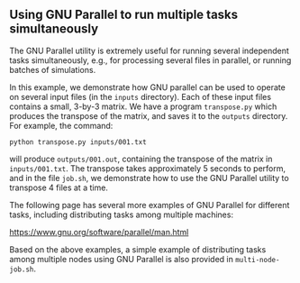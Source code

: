 ## Using GNU Parallel to run multiple tasks simultaneously

The GNU Parallel utility is extremely useful
for running several independent tasks simultaneously,
e.g.,
for processing several files in parallel,
or running batches of simulations.

In this example,
we demonstrate how GNU parallel can be used
to operate on several input files (in the `inputs` directory).
Each of these input files contains a small, 3-by-3 matrix.
We have a program `transpose.py` which produces the transpose
of the matrix, and saves it to the `outputs` directory.
For example, the command:

```
python transpose.py inputs/001.txt
```

will produce `outputs/001.out`, containing the transpose of
the matrix in `inputs/001.txt`.
The transpose takes approximately 5 seconds to perform,
and in the file `job.sh`,
we demonstrate how to use the GNU Parallel utility
to transpose 4 files at a time.

The following page has several more examples of GNU Parallel
for different tasks, including distributing tasks
among multiple machines:

https://www.gnu.org/software/parallel/man.html

Based on the above examples,
a simple example of distributing tasks among multiple nodes
using GNU Parallel is also provided in `multi-node-job.sh`.
